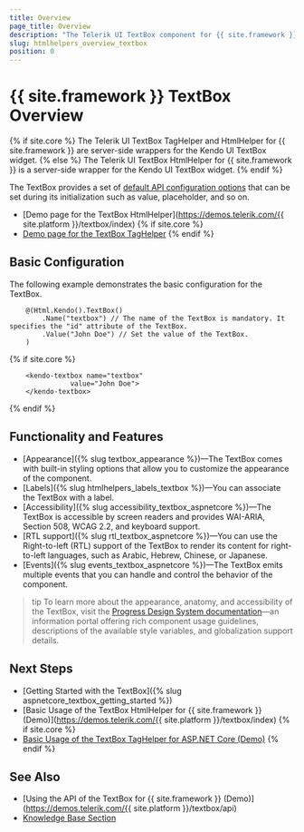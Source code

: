 ```yaml
---
title: Overview
page_title: Overview
description: "The Telerik UI TextBox component for {{ site.framework }} enables user input and its appearance matches the general Telerik theme of the page."
slug: htmlhelpers_overview_textbox
position: 0
---
```


# {{ site.framework }} TextBox Overview

{% if site.core %}
The Telerik UI TextBox TagHelper and HtmlHelper for {{ site.framework }} are server-side wrappers for the Kendo UI TextBox widget.
{% else %}
The Telerik UI TextBox HtmlHelper for {{ site.framework }} is a server-side wrapper for the Kendo UI TextBox widget.
{% endif %}

The TextBox provides a set of [default API configuration options](/api/textbox) that can be set during its initialization such as value, placeholder, and so on.

* [Demo page for the TextBox HtmlHelper](https://demos.telerik.com/{{ site.platform }}/textbox/index)
{% if site.core %}
* [Demo page for the TextBox TagHelper](https://demos.telerik.com/aspnet-core/textbox/tag-helper)
{% endif %}

## Basic Configuration

The following example demonstrates the basic configuration for the TextBox.

```HtmlHelper
	@(Html.Kendo().TextBox()
		.Name("textbox") // The name of the TextBox is mandatory. It specifies the "id" attribute of the TextBox.
		.Value("John Doe") // Set the value of the TextBox.
	)
```
{% if site.core %}
```TagHelper
    <kendo-textbox name="textbox"
               value="John Doe">
    </kendo-textbox>
```
{% endif %}

## Functionality and Features

* [Appearance]({% slug textbox_appearance %})—The TextBox comes with built-in styling options that allow you to customize the appearance of the component.
* [Labels]({% slug htmlhelpers_labels_textbox %})—You can associate the TextBox with a label.
* [Accessibility]({% slug accessibility_textbox_aspnetcore %})—The TextBox is accessible by screen readers and provides WAI-ARIA, Section 508, WCAG 2.2, and keyboard support.
* [RTL support]({% slug rtl_textbox_aspnetcore %})—You can use the Right-to-left (RTL) support of the TextBox to render its content for right-to-left languages, such as Arabic, Hebrew, Chinese, or Japanese.
* [Events]({% slug events_textbox_aspnetcore %})—The TextBox emits multiple events that you can handle and control the behavior of the component.

>tip To learn more about the appearance, anatomy, and accessibility of the TextBox, visit the [Progress Design System documentation](https://www.telerik.com/design-system/docs/components/textbox/)—an information portal offering rich component usage guidelines, descriptions of the available style variables, and globalization support details.

## Next Steps

* [Getting Started with the TextBox]({% slug aspnetcore_textbox_getting_started %})
* [Basic Usage of the TextBox HtmlHelper for {{ site.framework }} (Demo)](https://demos.telerik.com/{{ site.platform }}/textbox/index)
{% if site.core %}
* [Basic Usage of the TextBox TagHelper for ASP.NET Core (Demo)](https://demos.telerik.com/aspnet-core/textbox/tag-helper)
{% endif %}


## See Also

* [Using the API of the TextBox for {{ site.framework }} (Demo)](https://demos.telerik.com/{{ site.platform }}/textbox/api)
* [Knowledge Base Section](/knowledge-base)